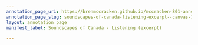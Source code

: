 ```yaml
---
annotation_page_uri: https://brenmccracken.github.io/mccracken-801-annotation/annotations/soundscapes-of-canada-listening-excerpt--canvas-1-1.json
annotation_page_slug: soundscapes-of-canada-listening-excerpt--canvas-1-1
layout: annotation_page
manifest_label: Soundscapes of Canada - Listening (excerpt)

---
```

